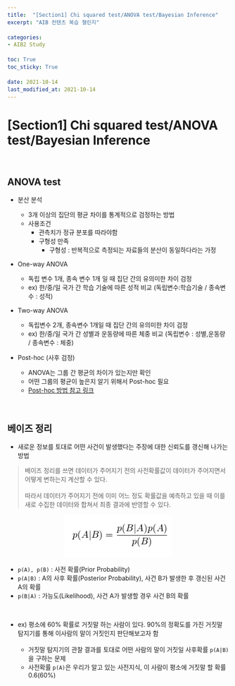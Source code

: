 ```yaml
---
title:  "[Section1] Chi squared test/ANOVA test/Bayesian Inference"
excerpt: "AIB 컨텐츠 복습 챌린지"

categories:
- AIB2 Study

toc: True
toc_sticky: True

date: 2021-10-14
last_modified_at: 2021-10-14
---
```


# [Section1] Chi squared test/ANOVA test/Bayesian Inference

<br>

## ANOVA test

- 분산 분석
  - 3개 이상의 집단의 평균 차이를 통계적으로 검정하는 방법
  - 사용조건
    - 관측치가 정규 분포를 따라야함
    - 구형성 만족
      - 구형성 : 반복적으로 측정되는 자료들의 분산이 동일하다라는 가정

- One-way ANOVA
  - 독립 변수 1개, 종속 변수 1개 일 때 집단 간의 유의미한 차이 검정
  - ex) 한/중/일 국가 간 학습 기술에 따른 성적 비교 (독립변수:학습기술 / 종속변수 : 성적)

- Two-way ANOVA
  - 독립변수 2개, 종속변수 1개일 때 집단 간의 유의미한 차이 검정
  - ex) 한/중/일 국가 간 성별과 운동량에 따른 체중 비교 (독립변수 : 성별,운동량 / 종속변수 : 체중)

- Post-hoc (사후 검정)
  - ANOVA는 그룹 간 평균의 차이가 있는지만 확인
  - 어떤 그룹의 평균이 높은지 알기 위해서 Post-hoc 필요
  - <a href="https://rucrazia.tistory.com/93">Post-hoc 방법 참고 링크</a>

<br>

## 베이즈 정리

- 새로운 정보를 토대로 어떤 사건이 발생했다는 주장에 대한 신뢰도를 갱신해 나가는 방법

> 베이즈 정리를 쓰면 데이터가 주어지기 전의 사전확률값이 데이터가 주어지면서 어떻게 변하는지 계산할 수 있다.<br><br> 따라서 데이터가 주어지기 전에 이미 어느 정도 확률값을 예측하고 있을 때 이를 새로 수집한 데이터와 합쳐서 최종 결과에 반영할 수 있다.

<div style="text-align: center;">
    <img src="/assets/images/bayes.PNG">
</div>

- `p(A), p(B)` : 사전 확률(Prior Probability)
- `p(A|B)` : A의 사후 확률(Posterior Probability), 사건 B가 발생한 후 갱신된 사건 A의 확률
- `p(B|A)` : 가능도(Likelihood), 사건 A가 발생할 경우 사건 B의 확률

<br>

- ex) 평소에 60% 확률로 거짓말 하는 사람이 있다. 90%의 정확도를 가진 거짓말 탐지기를 통해 이사람의 말이 거짓인지 판단해보고자 함<br><br>
  - 거짓말 탐지기의 관찰 결과를 토대로 어떤 사람의 말이 거짓일 사후확률 `p(A|B)`을 구하는 문제
  - 사전확률 `p(A)`은 우리가 알고 있는 사전지식, 이 사람이 평소에 거짓말 할 확률 0.6(60%)
